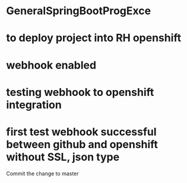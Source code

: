# GeneralSpringBootProgExce
# to deploy project into RH openshift
# webhook enabled
# testing webhook to openshift integration
# first test webhook successful between github and openshift without SSL, json type
Commit the change to  master
